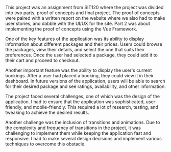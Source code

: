 This project was an assignment from SIT120 where the project was divided into two parts, proof of concepts and final project. The proof of concepts were paired with a written report on the website where we also had to make user stories, and dabble with the UI/UX for the site. Part 2 was about implementing the proof of concepts using the Vue Framework.

One of the key features of the application was its ability to display information about different packages and their prices. Users could browse the packages, view their details, and select the one that suits their preferences. Once the user had selected a package, they could add it to their cart and proceed to checkout.

Another important feature was the ability to display the user's current bookings. After a user had placed a booking, they could view it in their dashboard. In future versions of the application, users will be able to search for their desired package and see ratings, availability, and other information.

The project faced several challenges, one of which was the design of the application. I had to ensure that the application was sophisticated, user-friendly, and mobile-friendly. This required a lot of research, testing, and tweaking to achieve the desired results.

Another challenge was the inclusion of transitions and animations. Due to the complexity and frequency of transitions in the project, it was challenging to implement them while keeping the application fast and responsive. I had to make several design decisions and implement various techniques to overcome this obstacle.
